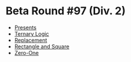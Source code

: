 # Beta Round #97 (Div. 2)

* [Presents][]
* [Ternary Logic][]
* [Replacement][]
* [Rectangle and Square][]
* [Zero-One][]

[Presents]:             http://codeforces.com/contest/136/problem/A
[Ternary Logic]:        http://codeforces.com/contest/136/problem/B
[Replacement]:          http://codeforces.com/contest/136/problem/C
[Rectangle and Square]: http://codeforces.com/contest/136/problem/D
[Zero-One]:             http://codeforces.com/contest/136/problem/E
